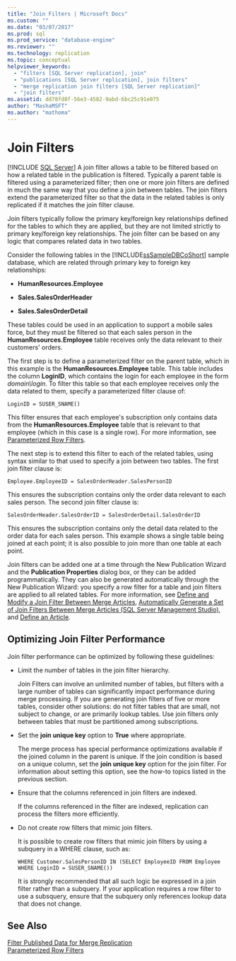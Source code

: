 ```yaml
---
title: "Join Filters | Microsoft Docs"
ms.custom: ""
ms.date: "03/07/2017"
ms.prod: sql
ms.prod_service: "database-engine"
ms.reviewer: ""
ms.technology: replication
ms.topic: conceptual
helpviewer_keywords: 
  - "filters [SQL Server replication], join"
  - "publications [SQL Server replication], join filters"
  - "merge replication join filters [SQL Server replication]"
  - "join filters"
ms.assetid: dd78fd8f-56e3-4582-9abd-6bc25c91e075
author: "MashaMSFT"
ms.author: "mathoma"
---
```

# Join Filters
[!INCLUDE [SQL Server](../../../includes/applies-to-version/sqlserver.md)]
  A join filter allows a table to be filtered based on how a related table in the publication is filtered. Typically a parent table is filtered using a parameterized filter; then one or more join filters are defined in much the same way that you define a join between tables. The join filters extend the parameterized filter so that the data in the related tables is only replicated if it matches the join filter clause.  
  
 Join filters typically follow the primary key/foreign key relationships defined for the tables to which they are applied, but they are not limited strictly to primary key/foreign key relationships. The join filter can be based on any logic that compares related data in two tables.  
  
 Consider the following tables in the [!INCLUDE[ssSampleDBCoShort](../../../includes/sssampledbcoshort-md.md)] sample database, which are related through primary key to foreign key relationships:  
  
-   **HumanResources.Employee**  
  
-   **Sales.SalesOrderHeader**  
  
-   **Sales.SalesOrderDetail**  
  
 These tables could be used in an application to support a mobile sales force, but they must be filtered so that each sales person in the **HumanResources.Employee** table receives only the data relevant to their customers' orders.  
  
 The first step is to define a parameterized filter on the parent table, which in this example is the **HumanResources.Employee** table. This table includes the column **LoginID**, which contains the login for each employee in the form *domain\login*. To filter this table so that each employee receives only the data related to them, specify a parameterized filter clause of:  
  
```  
LoginID = SUSER_SNAME()  
```  
  
 This filter ensures that each employee's subscription only contains data from the **HumanResources.Employee** table that is relevant to that employee (which in this case is a single row). For more information, see [Parameterized Row Filters](../../../relational-databases/replication/merge/parameterized-filters-parameterized-row-filters.md).  
  
 The next step is to extend this filter to each of the related tables, using syntax similar to that used to specify a join between two tables. The first join filter clause is:  
  
```  
Employee.EmployeeID = SalesOrderHeader.SalesPersonID  
```  
  
 This ensures the subscription contains only the order data relevant to each sales person. The second join filter clause is:  
  
```  
SalesOrderHeader.SalesOrderID = SalesOrderDetail.SalesOrderID  
```  
  
 This ensures the subscription contains only the detail data related to the order data for each sales person. This example shows a single table being joined at each point; it is also possible to join more than one table at each point.  
  
 Join filters can be added one at a time through the New Publication Wizard and the **Publication Properties** dialog box, or they can be added programmatically. They can also be generated automatically through the New Publication Wizard: you specify a row filter for a table and join filters are applied to all related tables. For more information, see [Define and Modify a Join Filter Between Merge Articles](../../../relational-databases/replication/publish/define-and-modify-a-join-filter-between-merge-articles.md), [Automatically Generate a Set of Join Filters Between Merge Articles &#40;SQL Server Management Studio&#41;](../../../relational-databases/replication/publish/automatically-generate-join-filters-between-merge-articles.md), and [Define an Article](../../../relational-databases/replication/publish/define-an-article.md).  
  
## Optimizing Join Filter Performance  
 Join filter performance can be optimized by following these guidelines:  
  
-   Limit the number of tables in the join filter hierarchy.  
  
     Join Filters can involve an unlimited number of tables, but filters with a large number of tables can significantly impact performance during merge processing. If you are generating join filters of five or more tables, consider other solutions: do not filter tables that are small, not subject to change, or are primarily lookup tables. Use join filters only between tables that must be partitioned among subscriptions.  
  
-   Set the **join unique key** option to **True** where appropriate.  
  
     The merge process has special performance optimizations available if the joined column in the parent is unique. If the join condition is based on a unique column, set the **join unique key** option for the join filter. For information about setting this option, see the how-to topics listed in the previous section.  
  
-   Ensure that the columns referenced in join filters are indexed.  
  
     If the columns referenced in the filter are indexed, replication can process the filters more efficiently.  
  
-   Do not create row filters that mimic join filters.  
  
     It is possible to create row filters that mimic join filters by using a subquery in a WHERE clause, such as:  
  
    ```  
    WHERE Customer.SalesPersonID IN (SELECT EmployeeID FROM Employee WHERE LoginID = SUSER_SNAME())   
    ```  
  
     It is strongly recommended that all such logic be expressed in a join filter rather than a subquery. If your application requires a row filter to use a subsquery, ensure that the subquery only references lookup data that does not change.  
  
## See Also  
 [Filter Published Data for Merge Replication](../../../relational-databases/replication/merge/filter-published-data-for-merge-replication.md)   
 [Parameterized Row Filters](../../../relational-databases/replication/merge/parameterized-filters-parameterized-row-filters.md)  
  
  
